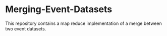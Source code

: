 # Merging-Event-Datasets
This repository contains a map reduce implementation of a merge between two event datasets.

